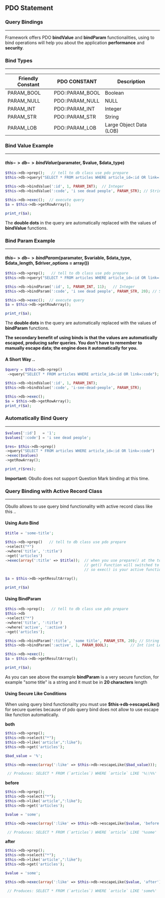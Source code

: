 ## PDO Statement <a name="pdo-statement"></a>

### Query Bindings

------

Framework offers PDO <b>bindValue</b> and <b>bindParam</b> functionalities, using to bind operations will help you about the application <b>performance</b> and <b>security</b>.

### Bind Types

------

<table><thead><tr>
<th>Friendly Constant</th><th>PDO CONSTANT</th><th>Description</th></tr></thead><tbody>
<tr><td>PARAM_BOOL</td><td>PDO::PARAM_BOOL</td><td>Boolean</td></tr>
<tr><td>PARAM_NULL</td><td>PDO::PARAM_NULL</td><td>NULL</td></tr>
<tr><td>PARAM_INT</td><td>PDO::PARAM_INT</td><td>Integer</td></tr>
<tr><td>PARAM_STR</td><td>PDO::PARAM_STR</td><td>String</td></tr>
<tr><td>PARAM_LOB</td><td>PDO::PARAM_LOB</td><td>Large Object Data (LOB)</td></tr></tbody></table>

### Bind Value Example

------

#### $this->db->bindValue($paramater, $value, $data_type)

```php
$this->db->prep();   // tell to db class use pdo prepare 
$this->db->query("SELECT * FROM articles WHERE article_id=:id OR link=:code");

$this->db->bindValue(':id', 1, PARAM_INT);  // Integer 
$this->db->bindValue(':code', 'i see dead people', PARAM_STR); // String      

$this->db->exec();  // execute query
$a = $this->db->getRowArray();

print_r($a);
```

The <b>double dots</b> in the query are automatically replaced with the values of <b>bindValue</b> functions.

### Bind Param Example

------

#### $this->db->bindParam($paramater, $variable, $data_type, $data_length, $driver_options = array())

```php
$this->db->prep();   // tell to db class use pdo prepare 
$this->db->query("SELECT * FROM articles WHERE article_id=:id OR link=:code");

$this->db->bindParam(':id', 1, PARAM_INT, 11);   // Integer 
$this->db->bindParam(':code', 'i see dead people', PARAM_STR, 20); // String (int Length)      

$this->db->exec();  // execute query
$a = $this->db->getRowArray();

print_r($a);
```

The <b>double dots</b> in the query are automatically replaced with the values of <b>bindParam</b> functions.

<b>The secondary benefit of using binds is that the values are automatically escaped, producing safer queries. You don't have to remember to manually escape data; the engine does it automatically for you.</b>

#### A Short Way ..

```php
$query = $this->db->prep()
 ->query("SELECT * FROM articles WHERE article_id=:id OR link=:code");

$this->db->bindValue(':id', 1, PARAM_INT);  
$this->db->bindValue(':code', 'i-see-dead-people', PARAM_STR); 

$this->db->exec();
$a = $this->db->getRowArray(); 
print_r($a);
```

### Automatically Bind Query

------

```php
$values[':id']   = '1';
$values[':code'] = 'i see dead people';

$res= $this->db->prep()
->query("SELECT * FROM articles WHERE article_id=:id OR link=:code")
->exec($values)
->getRowArray();

print_r($res);
```

**Important:** Obullo does not support Question Mark binding at this time.

### Query Binding with Active Record Class

------

Obullo allows to use query bind functionality with active record class like this ..

#### Using Auto Bind

```php
$title = 'some-title';

$this->db->prep()   // tell to db class use pdo prepare
->select("*")
->where('title', ':title')
->get('articles')
->exec(array(':title' => $title));  // when you use prepare() at the top,
                                    // get() Function will switched to passive
                                    // so exec() is your active function .. 
                                    
$a = $this->db->getResultArray();

print_r($a)
```

#### Using BindParam

```php
$this->db->prep();   // tell to db class use pdo prepare
$this->db
->select("*")
->where('title', ':title')
->where('active', ':active')
->get('articles');   

$this->db->bindParam(':title', 'some title', PARAM_STR, 20); // String (int Length)
$this->db->bindParam(':active', 1, PARAM_BOOL);          // Int (int Length)

$this->db->exec();
$a = $this->db->getResultArray();

print_r($a);
```
As you can see above the example <b>bindParam</b> is a very secure function, for example "some title" is a string and it must be in <b>20 characters</b> length

#### Using Secure Like Conditions

When using query bind functionality you must use <b>$this->db->escapeLike()</b> for secure queries because of pdo query bind does not allow to use escape like function automatically.

<b>both</b>

```php
$this->db->prep();
$this->db->select("*");
$this->db->like('article',":like");
$this->db->get('articles');

$bad_value = '%';

$this->db->exec(array(':like' => $this->db->escapeLike($bad_value)));

 // Produces: SELECT * FROM (`articles`) WHERE `article` LIKE '%\\%%' 
```

<b>before</b>

```php
$this->db->prep();
$this->db->select("*");
$this->db->like('article',":like");
$this->db->get('articles');

$value = 'some';

$this->db->exec(array(':like' => $this->db->escapeLike($value, 'before')));

 // Produces: SELECT * FROM (`articles`) WHERE `article` LIKE '%some' 
```

<b>after</b>

```php
$this->db->prep();
$this->db->select("*");
$this->db->like('article',":like");
$this->db->get('articles');

$value = 'some';

$this->db->exec(array(':like' => $this->db->escapeLike($value, 'after')));

 // Produces: SELECT * FROM (`articles`) WHERE `article` LIKE 'some%' 
```